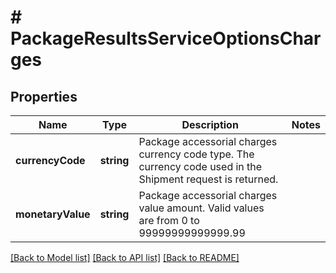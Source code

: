 # # PackageResultsServiceOptionsCharges

## Properties

Name | Type | Description | Notes
------------ | ------------- | ------------- | -------------
**currencyCode** | **string** | Package accessorial charges currency code type. The currency code used in the Shipment request is returned. |
**monetaryValue** | **string** | Package accessorial charges value amount.  Valid values are from 0 to 99999999999999.99 |

[[Back to Model list]](../../README.md#models) [[Back to API list]](../../README.md#endpoints) [[Back to README]](../../README.md)

